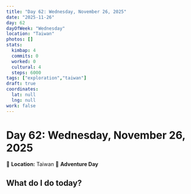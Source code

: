 ```yaml
---
title: "Day 62: Wednesday, November 26, 2025"
date: "2025-11-26"
day: 62
dayOfWeek: "Wednesday"
location: "Taiwan"
photos: []
stats:
  kimbap: 4
  commits: 0
  worked: 0
  cultural: 4
  steps: 6000
tags: ["exploration","taiwan"]
draft: true
coordinates:
  lat: null
  lng: null
work: false
---
```

# Day 62: Wednesday, November 26, 2025

📍 **Location:** Taiwan
🎒 **Adventure Day**

## What do I do today?


